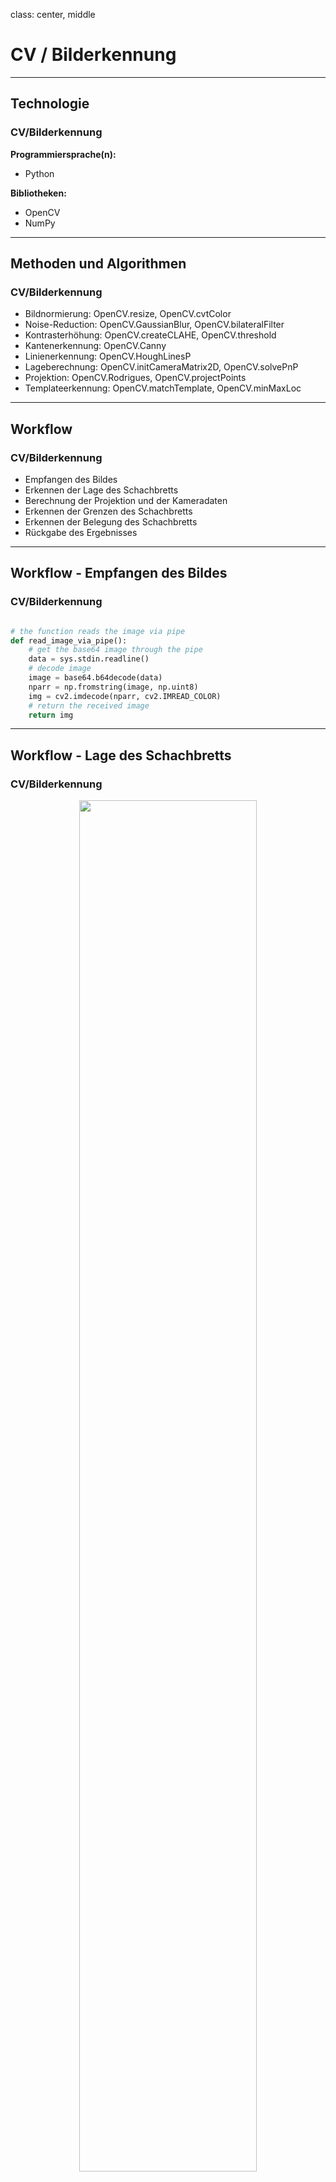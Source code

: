 class: center, middle
# CV / Bilderkennung

---

## Technologie
### CV/Bilderkennung

__Programmiersprache(n):__
- Python

__Bibliotheken:__
- OpenCV
- NumPy

---

## Methoden und Algorithmen
### CV/Bilderkennung

- Bildnormierung: OpenCV.resize, OpenCV.cvtColor
- Noise-Reduction: OpenCV.GaussianBlur, OpenCV.bilateralFilter
- Kontrasterhöhung: OpenCV.createCLAHE, OpenCV.threshold
- Kantenerkennung: OpenCV.Canny
- Linienerkennung: OpenCV.HoughLinesP
- Lageberechnung: OpenCV.initCameraMatrix2D, OpenCV.solvePnP
- Projektion: OpenCV.Rodrigues, OpenCV.projectPoints
- Templateerkennung: OpenCV.matchTemplate, OpenCV.minMaxLoc

---

## Workflow
### CV/Bilderkennung

- Empfangen des Bildes
- Erkennen der Lage des Schachbretts
- Berechnung der Projektion und der Kameradaten
- Erkennen der Grenzen des Schachbretts
- Erkennen der Belegung des Schachbretts
- Rückgabe des Ergebnisses

---

## Workflow - Empfangen des Bildes
### CV/Bilderkennung

```python

# the function reads the image via pipe
def read_image_via_pipe():
    # get the base64 image through the pipe
    data = sys.stdin.readline()
    # decode image
    image = base64.b64decode(data)
    nparr = np.fromstring(image, np.uint8)
    img = cv2.imdecode(nparr, cv2.IMREAD_COLOR)
    # return the received image
    return img

```

---

## Workflow - Lage des Schachbretts
### CV/Bilderkennung

<center><img src="images/cv_middle_lines.png" width="75%" /></center>

---

## Lage des Schachbretts - Code-Snippets
### CV/Bilderkennung

```python
# toolchain to get best verticals
def toolchain_02(given_image, already_used_angle):
    image_original = given_image
    image_resize = resize(image_original)
    image_blur = blur(image_resize);
    image_gray = gray(image_blur);
    image_clahe = clahe(image_gray);
    image_canny = canny(image_clahe);
    line_set = houghlinesp(image_canny);
    line_list = chess_math.get_list_from_linearray(line_set)
    # divide the houghlines in two parts
    line_list_vertical = chess_math.divide_line_list_by_direction(line_list, 1)
    average_angle = chess_math.get_average_angle(line_list_vertical)
    if abs(average_angle-already_used_angle) < 45/180 * math.pi:
        line_list_vertical = chess_math.divide_line_list_by_direction(line_list, 0)
    line_list_vertical = chess_math.expand_lines_to_image_size(line_list_vertical, image_resize.shape[1], image_resize.shape[0])
    line_list_vertical = chess_math.homogen_lines(line_list_vertical)
    line_list_vertical = chess_math.delete_identical_lines_from_list(line_list_vertical)
    if debug > 1:
        image_result = draw_line_list(image_resize, line_list_vertical, (255, 0, 0), 1)
        cv2.imshow("Debug Window", image_result)
        cv2.waitKey(debug_delay_time)
    return line_list_vertical
```

---

## Workflow - Berechnung der Projektion
### CV/Bilderkennung

<center><img src="images/cv_projection.png" width="80%" /></center>

---

## Projektion - Code-Snippets
### CV/Bilderkennung

```python

    # define world coordinates of the chess field
    chess_field_size = 50.0
    world_point_1 = [0.0, 0.0, 0.0]
    world_point_2 = [chess_field_size, 0.0, 0.0]
    world_point_3 = [0.0, chess_field_size, 0.0]
    world_point_4 = [chess_field_size, chess_field_size, 0.0]
    world_points = [world_point_1, world_point_2, world_point_3, world_point_4]

    # get initial camera matrix
    initial_camera_matrix = chess_math.get_camera_matrix(camera_points, chess_field_size, image_width, image_height)

```

---

## Projektion - Code-Snippets
### CV/Bilderkennung

```python

    # calculate rotation vector and translation vector via solvePnP
    dist_coeffs = np.zeros((4, 1))  # Assuming no lens distortion
    model_points = np.array(world_points,np.float32)
    image_points = np.array(camera_points, np.float32)
    (success, rotation_vector, translation_vector) = cv2.solvePnP(model_points, image_points, initial_camera_matrix, dist_coeffs, flags=cv2.SOLVEPNP_ITERATIVE)


```

---

## Projektion - Verfeinerung
### CV/Bilderkennung

<center><img src="images/cv_raster.png" width="75%" /></center>

---

## Workflow - Ermittlung der Kameradaten
### CV/Bilderkennung

<center><img src="images/cv_swing.png" width="100%" /></center>


---

## Kameradaten - Code-Snippets
### CV/Bilderkennung

```python

    # calculate rotation matrix out of the rotation vector via Rodrigues
    rmat = cv2.Rodrigues(rotation_vector)[0]

    # calculate the Euler angles from the rotation matrix
    beta = -math.acos(rmat[2, 2])
    alpha = math.acos(rmat[2, 1] / math.sin(beta))
    if (abs(math.sin(alpha) * math.sin(beta) - rmat[2, 0]) > 0.0001):
        alpha = alpha
    gamma = math.asin(rmat[0, 2] / math.sin(beta))
    if (abs(-1 * math.sin(beta) * math.cos(gamma) - rmat[1, 2]) > 0.0001):
        gamma = math.pi - gamma
    rotation_matrix = chess_math.rotation_matrix_from_euler_angles(alpha, beta, gamma)

```

<center><img src="images/cv_debug_camera.png" width="60%" /></center>

---

## Workflow - Grenzen des Schachbretts
### CV/Bilderkennung

<center><img src="images/cv_threshold.png" width="75%" /></center>

---

## Workflow - Grenzen des Schachbretts
### CV/Bilderkennung

```python

field colors detected:
----------------------

   ['0', [1], [2], [3], [4], [5], [6], [7], [8], [9], [10, [11, [12, [13, [14, [15
100[' ', ' ', 'w', ' ', 'u', 'u', 'u', 'u', 'u', 'u', 'u', 'u', 'u', 'u', ' ', 'w']
101[' ', ' ', ' ', ' ', ' ', ' ', ' ', ' ', ' ', ' ', ' ', ' ', ' ', ' ', ' ', ' ']
102[' ', ' ', 'u', ' ', 'u', 'u', 'u', 'u', 'u', 'u', 'u', 'u', 'u', 'u', ' ', 'b']
103[' ', ' ', 'u', ' ', 'u', 'u', 'b', 'u', 'b', 'u', 'b', 'u', 'b', 'u', ' ', 'b']
104[' ', ' ', 'u', ' ', 'u', 'b', 'u', 'b', 'u', 'b', 'u', 'b', 'u', 'u', ' ', 'u']
105[' ', ' ', 'b', ' ', 'u', 'u', 'b', 'w', 'b', 'w', 'b', 'w', 'b', 'u', ' ', 'b']
106[' ', ' ', 'b', ' ', 'u', 'b', 'u', 'b', 'w', 'b', 'w', 'b', 'u', 'u', ' ', 'u']
107[' ', ' ', ' ', ' ', 'u', 'u', 'b', 'u', 'b', 'u', 'b', 'u', 'b', 'u', ' ', 'b']
108[' ', ' ', ' ', ' ', 'u', 'u', 'u', 'b', 'u', 'u', 'u', 'u', 'u', 'u', ' ', 'b']
109[' ', ' ', ' ', ' ', 'u', 'w', 'u', 'u', 'u', 'u', 'u', 'u', 'u', 'u', ' ', 'u']
110[' ', ' ', ' ', ' ', 'u', 'u', 'u', 'u', 'u', 'u', 'u', 'u', 'u', 'u', ' ', ' ']
111[' ', ' ', ' ', ' ', 'u', 'u', 'u', 'u', 'u', 'u', 'u', 'u', 'u', 'u', ' ', ' ']
112[' ', ' ', ' ', ' ', ' ', 'b', 'b', 'b', 'u', 'u', 'b', 'b', 'b', ' ', ' ', ' ']
113[' ', ' ', ' ', ' ', ' ', ' ', ' ', ' ', ' ', ' ', ' ', ' ', ' ', ' ', ' ', ' ']
114[' ', ' ', ' ', ' ', ' ', ' ', ' ', ' ', ' ', ' ', ' ', ' ', ' ', ' ', ' ', ' ']
115[' ', ' ', ' ', ' ', ' ', ' ', ' ', ' ', ' ', ' ', ' ', ' ', ' ', ' ', ' ', ' ']

```

---


## Workflow - Grenzen des Schachbretts
### CV/Bilderkennung

```python

best matching color scheme and board direction:
-----------------------------------------------
best_start_column : 5
best_start_line   : 3
target_line       : ['w', 'b', 'w', 'b', 'w', 'b', 'w', 'b', 'b', 'w', 'b', 'w', 'b', 'w', 'b', 'w', 'w', 'b', 'w', 'b', 'w', 'b', 'w', 'b', 'b', 'w', 'b', 'w', 'b', 'w', 'b', 'w', 'w', 'b', 'w', 'b', 'w', 'b', 'w', 'b', 'b', 'w', 'b', 'w', 'b', 'w', 'b', 'w', 'w', 'b', 'w', 'b', 'w', 'b', 'w', 'b', 'b', 'w', 'b', 'w', 'b', 'w', 'b', 'w']
best_line         : ['u', 'b', 'u', 'b', 'u', 'b', 'u', 'b', 'b', 'u', 'b', 'u', 'b', 'u', 'b', 'u', 'u', 'b', 'w', 'b', 'w', 'b', 'w', 'b', 'b', 'u', 'b', 'w', 'b', 'w', 'b', 'u', 'u', 'b', 'u', 'b', 'u', 'b', 'u', 'b', 'u', 'u', 'b', 'u', 'u', 'u', 'u', 'u', 'w', 'u', 'u', 'u', 'u', 'u', 'u', 'u', 'u', 'u', 'u', 'u', 'u', 'u', 'u', 'u']
board direction   : right
max_ranking       : 27
max_ranking_wrong : 27
max_ranking_right : 27

```

---

## Workflow - Belegung des Schachbretts
### CV/Bilderkennung

<center><img src="images/cv_template.png" width="100%" /></center>

---

## Workflow - Belegung des Schachbretts
### CV/Bilderkennung

<center><img src="images/templates.png" width="100%" /></center>

---

## Workflow - Belegung des Schachbretts
### CV/Bilderkennung

<center><img src="images/cv_match_result_canny.png" width="100%" /></center>

---








